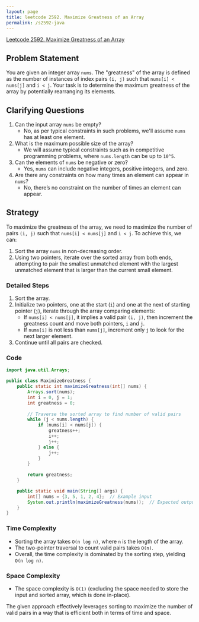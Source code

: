 ```yaml
---
layout: page
title: leetcode 2592. Maximize Greatness of an Array
permalink: /s2592-java
---
```

[Leetcode 2592. Maximize Greatness of an Array](https://algoadvance.github.io/algoadvance/l2592)
## Problem Statement
You are given an integer array `nums`. The "greatness" of the array is defined as the number of instances of index pairs `(i, j)` such that `nums[i] < nums[j]` and `i < j`. Your task is to determine the maximum greatness of the array by potentially rearranging its elements.

## Clarifying Questions
1. Can the input array `nums` be empty?
   - No, as per typical constraints in such problems, we'll assume `nums` has at least one element.
2. What is the maximum possible size of the array?
   - We will assume typical constraints such as in competitive programming problems, where `nums.length` can be up to `10^5`.
3. Can the elements of `nums` be negative or zero?
   - Yes, `nums` can include negative integers, positive integers, and zero.
4. Are there any constraints on how many times an element can appear in `nums`?
   - No, there’s no constraint on the number of times an element can appear.

## Strategy
To maximize the greatness of the array, we need to maximize the number of pairs `(i, j)` such that `nums[i] < nums[j]` and `i < j`. To achieve this, we can:
1. Sort the array `nums` in non-decreasing order.
2. Using two pointers, iterate over the sorted array from both ends, attempting to pair the smallest unmatched element with the largest unmatched element that is larger than the current small element.

### Detailed Steps
1. Sort the array.
2. Initialize two pointers, one at the start (`i`) and one at the next of starting pointer (`j`), iterate through the array comparing elements:
   - If `nums[i] < nums[j]`, it implies a valid pair `(i, j)`, then increment the greatness count and move both pointers, `i` and `j`.
   - If `nums[i]` is not less than `nums[j]`, increment only `j` to look for the next larger element.
3. Continue until all pairs are checked.

### Code

```java
import java.util.Arrays;

public class MaximizeGreatness {
    public static int maximizeGreatness(int[] nums) {
        Arrays.sort(nums);
        int i = 0, j = 1;
        int greatness = 0;
        
        // Traverse the sorted array to find number of valid pairs
        while (j < nums.length) {
            if (nums[i] < nums[j]) {
                greatness++;
                i++;
                j++;
            } else {
                j++;
            }
        }
        
        return greatness;
    }

    public static void main(String[] args) {
        int[] nums = {3, 5, 1, 2, 4};  // Example input
        System.out.println(maximizeGreatness(nums));  // Expected output: 3
    }
}
```

### Time Complexity
- Sorting the array takes `O(n log n)`, where `n` is the length of the array.
- The two-pointer traversal to count valid pairs takes `O(n)`.
- Overall, the time complexity is dominated by the sorting step, yielding `O(n log n)`.

### Space Complexity
- The space complexity is `O(1)` (excluding the space needed to store the input and sorted array, which is done in-place).

The given approach effectively leverages sorting to maximize the number of valid pairs in a way that is efficient both in terms of time and space.